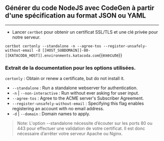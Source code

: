 ## Générer du code NodeJS avec CodeGen à partir d'une spécification au format JSON ou YAML
---

* Lancer `certbot` pour obtenir un certificat SSL/TLS et une clé privée pour notre serveur.

`certbot certonly --standalone -n --agree-tos --register-unsafely-without-email -d [[HOST_SUBDOMAIN]]-80-[[KATACODA_HOST]].environments.katacoda.com`{{execute}}

### Extrait de la documentation pour les options utilisées.

`certonly` : Obtain or renew a certificate, but do not install it.

- `--standalone` : Run a standalone webserver for authentication.
- `-n` | `--non-interactive` : Run without ever asking for user input.
- `--agree-tos` : Agree to the ACME server's Subscriber Agreement.
- `--register-unsafely-without-email` : Specifying this flag enables registering an account with no email address.
- `-d` | `--domain` : Domain names to apply.

> Note: L'option --standalone nécessite d’écouter sur les ports 80 ou 443 pour effectuer une validation de votre certificat.
Il est donc nécessaire d’arrêter votre serveur Apache ou Nginx.